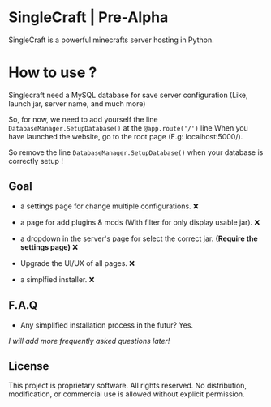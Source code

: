 # SingleCraft | Pre-Alpha

SingleCraft is a powerful minecrafts server hosting in Python.

# How to use ?

Singlecraft need a MySQL database for save server configuration (Like, launch jar, server name, and much more)

So, for now, we need to add yourself the line `DatabaseManager.SetupDatabase()` at the `@app.route('/')` line
When you have launched the website, go to the root page (E.g: localhost:5000/).

So remove the line `DatabaseManager.SetupDatabase()` when your database is correctly setup !

## Goal

- a settings page for change multiple configurations. ❌

- a page for add plugins & mods (With filter for only display usable jar). ❌

- a dropdown in the server's page for select the correct jar. **(Require the settings page)** ❌

- Upgrade the UI/UX of all pages. ❌

- a simplfied installer. ❌

## F.A.Q

- Any simplified installation process in the futur?
  Yes.

*I will add more frequently asked questions later!*

## License
This project is proprietary software. All rights reserved.
No distribution, modification, or commercial use is allowed without explicit permission.
